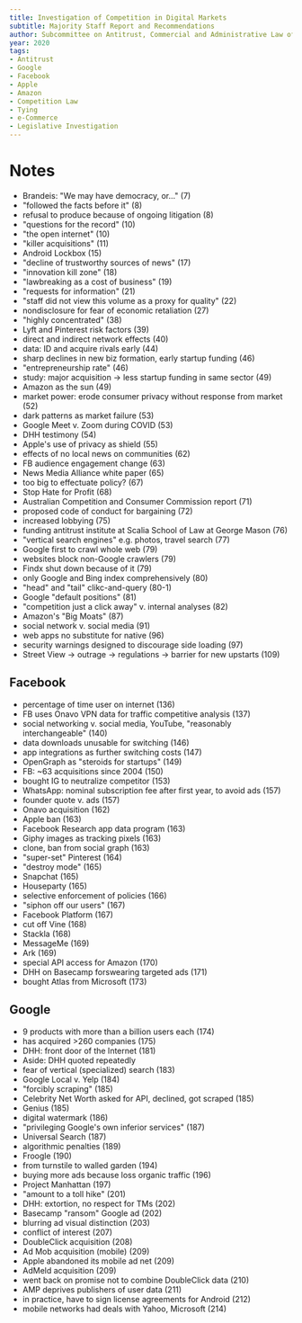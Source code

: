 ```yaml
---
title: Investigation of Competition in Digital Markets
subtitle: Majority Staff Report and Recommendations
author: Subcommittee on Antitrust, Commercial and Administrative Law of the Committee on the Judiciary
year: 2020
tags:
- Antitrust
- Google
- Facebook
- Apple
- Amazon
- Competition Law
- Tying
- e-Commerce
- Legislative Investigation
---
```


# Notes
- Brandeis: "We may have democracy, or..." (7)
- "followed the facts before it" (8)
- refusal to produce because of ongoing litigation (8)
- "questions for the record" (10)
- "the open internet" (10)
- "killer acquisitions" (11)
- Android Lockbox (15)
- "decline of trustworthy sources of news" (17)
- "innovation kill zone" (18)
- "lawbreaking as a cost of business" (19)
- "requests for information" (21)
- "staff did not view this volume as a proxy for quality" (22)
- nondisclosure for fear of economic retaliation (27)
- "highly concentrated" (38)
- Lyft and Pinterest risk factors (39)
- direct and indirect network effects (40)
- data: ID and acquire rivals early (44)
- sharp declines in new biz formation, early startup funding (46)
- "entrepreneurship rate" (46)
- study: major acquisition -> less startup funding in same sector (49)
- Amazon as the sun (49)
- market power: erode consumer privacy without response from market (52)
- dark patterns as market failure (53)
- Google Meet v. Zoom during COVID (53)
- DHH testimony (54)
- Apple's use of privacy as shield (55)
- effects of no local news on communities (62)
- FB audience engagement change (63)
- News Media Alliance white paper (65)
- too big to effectuate policy? (67)
- Stop Hate for Profit (68)
- Australian Competition and Consumer Commission report (71)
- proposed code of conduct for bargaining (72)
- increased lobbying (75)
- funding antitrust institute at Scalia School of Law at George Mason (76)
- "vertical search engines" e.g. photos, travel search (77)
- Google first to crawl whole web (79)
- websites block non-Google crawlers (79)
- Findx shut down because of it (79)
- only Google and Bing index comprehensively (80)
- "head" and "tail" clikc-and-query (80-1)
- Google "default positions" (81)
- "competition just a click away" v. internal analyses (82)
- Amazon's "Big Moats" (87)
- social network v. social media (91)
- web apps no substitute for native (96)
- security warnings designed to discourage side loading (97)
- Street View -> outrage -> regulations -> barrier for new upstarts (109)

## Facebook
- percentage of time user on internet (136)
- FB uses Onavo VPN data for traffic competitive analysis (137)
- social networking v. social media, YouTube, "reasonably interchangeable" (140)
- data downloads unusable for switching (146)
- app integrations as further switching costs (147)
- OpenGraph as "steroids for startups" (149)
- FB: ~63 acquisitions since 2004 (150)
- bought IG to neutralize competitor (153)
- WhatsApp: nominal subscription fee after first year, to avoid ads (157)
- founder quote v. ads (157)
- Onavo acquisition (162)
- Apple ban (163)
- Facebook Research app data program (163)
- Giphy images as tracking pixels (163)
- clone, ban from social graph (163)
- "super-set" Pinterest (164)
- "destroy mode" (165)
- Snapchat (165)
- Houseparty (165)
- selective enforcement of policies (166)
- "siphon off our users" (167)
- Facebook Platform (167)
- cut off Vine (168)
- Stackla (168)
- MessageMe (169)
- Ark (169)
- special API access for Amazon (170)
- DHH on Basecamp forswearing targeted ads (171)
- bought Atlas from Microsoft (173)

## Google
- 9 products with more than a billion users each (174)
- has acquired >260 companies (175)
- DHH: front door of the Internet (181)
- Aside: DHH quoted repeatedly
- fear of vertical (specialized) search (183)
- Google Local v. Yelp (184)
- "forcibly scraping" (185)
- Celebrity Net Worth asked for API, declined, got scraped (185)
- Genius (185)
- digital watermark (186)
- "privileging Google's own inferior services" (187)
- Universal Search (187)
- algorithmic penalties (189)
- Froogle (190)
- from turnstile to walled garden (194)
- buying more ads because loss organic traffic (196)
- Project Manhattan (197)
- "amount to a toll hike" (201)
- DHH: extortion, no respect for TMs (202)
- Basecamp "ransom" Google ad (202)
- blurring ad visual distinction (203)
- conflict of interest (207)
- DoubleClick acquisition (208)
- Ad Mob acquisition (mobile) (209)
- Apple abandoned its mobile ad net (209)
- AdMeld acquisition (209)
- went back on promise not to combine DoubleClick data (210)
- AMP deprives publishers of user data (211)
- in practice, have to sign license agreements for Android (212)
- mobile networks had deals with Yahoo, Microsoft (214)
